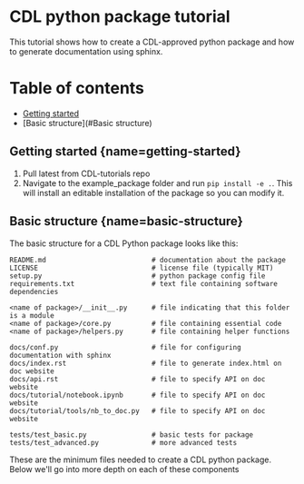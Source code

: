 # CDL python package tutorial
This tutorial shows how to create a CDL-approved python package and how to generate documentation using sphinx.

# Table of contents
- [Getting started](#getting-started)
- [Basic structure](#Basic structure)

## Getting started [](#){name=getting-started}
1. Pull latest from CDL-tutorials repo
2. Navigate to the example_package folder and run `pip install -e .`. This will install an editable installation of the package so you can modify it.

## Basic structure [](#){name=basic-structure}
The basic structure for a CDL Python package looks like this:
```
README.md                          # documentation about the package
LICENSE                            # license file (typically MIT)
setup.py                           # python package config file
requirements.txt                   # text file containing software dependencies

<name of package>/__init__.py      # file indicating that this folder is a module
<name of package>/core.py          # file containing essential code
<name of package>/helpers.py       # file containing helper functions

docs/conf.py                       # file for configuring documentation with sphinx
docs/index.rst                     # file to generate index.html on doc website
docs/api.rst                       # file to specify API on doc website
docs/tutorial/notebook.ipynb       # file to specify API on doc website
docs/tutorial/tools/nb_to_doc.py   # file to specify API on doc website

tests/test_basic.py                # basic tests for package
tests/test_advanced.py             # more advanced tests
```
These are the minimum files needed to create a CDL python package. \
Below we'll go into more depth on each of these components

##

